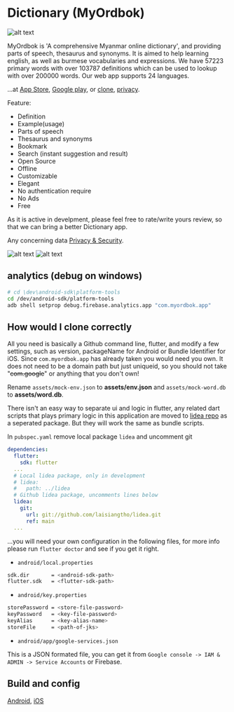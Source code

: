 # Dictionary (MyOrdbok)

![alt text][logo]

MyOrdbok is 'A comprehensive Myanmar online dictionary', and providing parts of speech, thesaurus and synonyms. It is aimed to help learning english, as well as burmese vocabularies and expressions. We have 57223 primary words with over 103787 definitions which can be used to lookup with over 200000 words. Our web app supports 24 languages.

...at [App Store][appstore],
[Google play][playStore],
or [clone](#how-would-i-clone-correctly), [privacy][privacy].

Feature:

- Definition
- Example(usage)
- Parts of speech
- Thesaurus and synonyms
- Bookmark
- Search (instant suggestion and result)
- Open Source
- Offline
- Customizable
- Elegant
- No authentication require
- No Ads
- Free

As it is active in develpment, please feel free to rate/write yours review, so that we can bring a better Dictionary app.

Any concerning data [Privacy & Security][privacy].

![alt text][license]
![alt text][flutterversion]

## analytics (debug on windows)

```sh
# cd \dev\android-sdk\platform-tools
cd /dev/android-sdk/platform-tools
adb shell setprop debug.firebase.analytics.app "com.myordbok.app"
```

## How would I clone correctly

All you need is basically a Github command line, flutter, and modify a few settings, such as version, packageName for Android or Bundle Identifier for iOS. Since `com.myordbok.app` has already taken you would need you own. It does not need to be a domain path but just uniqueid, so you should not take "~~com.google~~" or anything that you don't own!

Rename `assets/mock-env.json` to **assets/env.json** and `assets/mock-word.db` to **assets/word.db**.

There isn't an easy way to separate ui and logic in flutter, any related dart scripts that plays primary logic in this application are moved to [lidea repo][lidea] as a seperated package. But they will work the same as bundle scripts.

In `pubspec.yaml` remove local package `lidea` and uncomment git

```yaml
dependencies:
  flutter:
    sdk: flutter
  ...
  # Local lidea package, only in development
  # lidea:
  #   path: ../lidea
  # Github lidea package, uncomments lines below
  lidea:
    git:
      url: git://github.com/laisiangtho/lidea.git
      ref: main
  ...
```

...you will need your own configuration in the following files, for more info please run `flutter doctor` and see if you get it right.

- `android/local.properties`

```sh
sdk.dir       = <android-sdk-path>
flutter.sdk   = <flutter-sdk-path>
```

- `android/key.properties`

```sh
storePassword = <store-file-password>
keyPassword   = <key-file-password>
keyAlias      = <key-alias-name>
storeFile     = <path-of-jks>
```

- `android/app/google-services.json`

This is a JSON formated file, you can get it from `Google console -> IAM & ADMIN -> Service Accounts` or Firebase.

## Build and config

[Android][tool-android], [iOS][tool-ios]

[appStore]: https://apps.apple.com/us/app/myordbok/id1570959654
[playStore]: https://play.google.com/store/apps/details?id=com.myordbok.app
[playStore Join]: https://play.google.com/apps/testing/com.myordbok.app/join

[webapp]: https://www.myordbok.com/
[Home]: https://github.com/laisiangtho/dictionary

[lidea]: https://github.com/laisiangtho/lidea
[tool-android]: https://github.com/laisiangtho/lidea/blob/main/TOOL.md#android
[tool-ios]: https://github.com/laisiangtho/lidea/blob/main/TOOL.md#ios

[privacy]: /PRIVACY.md

[logo]: https://raw.githubusercontent.com/laisiangtho/dictionary/master/myordbok.png "MyOrdbok"
[license]: https://img.shields.io/badge/License-MIT-yellow.svg "License"
[flutterversion]: https://img.shields.io/badge/flutter-%3E%3D%202.12.0%20%3C3.0.0-green.svg "Flutter version"
